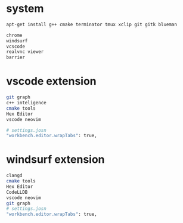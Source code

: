 # system
```bash
apt-get install g++ cmake terminator tmux xclip git gitk blueman
```

```bash
chrome
windsurf
vcscode
realvnc viewer
barrier
```

# vscode extension
```bash
git graph
c++ inteligence
cmake tools
Hex Editor
vscode neovim

# settings.josn
"workbench.editor.wrapTabs": true,
```
# windsurf extension
```bash
clangd
cmake tools
Hex Editor
CodeLLDB
vscode neovim
git graph
# settings.josn
"workbench.editor.wrapTabs": true,
```
